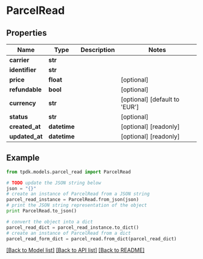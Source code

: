 # ParcelRead



## Properties
Name | Type | Description | Notes
------------ | ------------- | ------------- | -------------
**carrier** | **str** |  | 
**identifier** | **str** |  | 
**price** | **float** |  | [optional] 
**refundable** | **bool** |  | [optional] 
**currency** | **str** |  | [optional] [default to 'EUR']
**status** | **str** |  | [optional] 
**created_at** | **datetime** |  | [optional] [readonly] 
**updated_at** | **datetime** |  | [optional] [readonly] 

## Example

```python
from tpdk.models.parcel_read import ParcelRead

# TODO update the JSON string below
json = "{}"
# create an instance of ParcelRead from a JSON string
parcel_read_instance = ParcelRead.from_json(json)
# print the JSON string representation of the object
print ParcelRead.to_json()

# convert the object into a dict
parcel_read_dict = parcel_read_instance.to_dict()
# create an instance of ParcelRead from a dict
parcel_read_form_dict = parcel_read.from_dict(parcel_read_dict)
```
[[Back to Model list]](../README.md#documentation-for-models) [[Back to API list]](../README.md#documentation-for-api-endpoints) [[Back to README]](../README.md)


